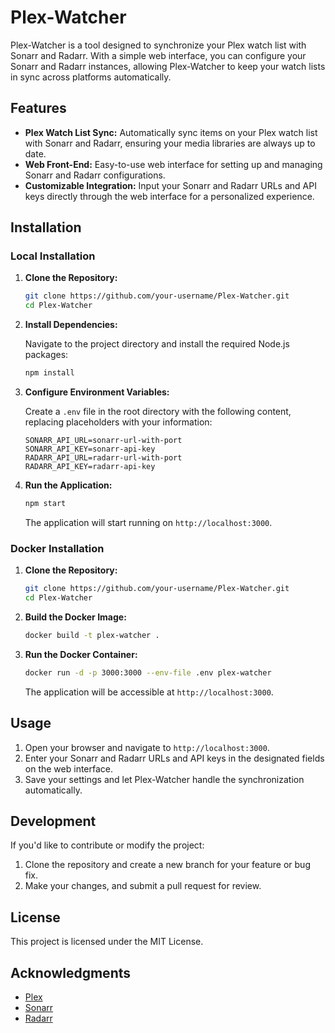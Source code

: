 
# Plex-Watcher

Plex-Watcher is a tool designed to synchronize your Plex watch list with Sonarr and Radarr. With a simple web interface, you can configure your Sonarr and Radarr instances, allowing Plex-Watcher to keep your watch lists in sync across platforms automatically.

## Features

- **Plex Watch List Sync:** Automatically sync items on your Plex watch list with Sonarr and Radarr, ensuring your media libraries are always up to date.
- **Web Front-End:** Easy-to-use web interface for setting up and managing Sonarr and Radarr configurations.
- **Customizable Integration:** Input your Sonarr and Radarr URLs and API keys directly through the web interface for a personalized experience.

## Installation

### Local Installation

1. **Clone the Repository:**

   ```bash
   git clone https://github.com/your-username/Plex-Watcher.git
   cd Plex-Watcher
   ```

2. **Install Dependencies:**

   Navigate to the project directory and install the required Node.js packages:

   ```bash
   npm install
   ```

3. **Configure Environment Variables:**

   Create a `.env` file in the root directory with the following content, replacing placeholders with your information:

   ```env
   SONARR_API_URL=sonarr-url-with-port
   SONARR_API_KEY=sonarr-api-key
   RADARR_API_URL=radarr-url-with-port
   RADARR_API_KEY=radarr-api-key
   ```

4. **Run the Application:**

   ```bash
   npm start
   ```

   The application will start running on `http://localhost:3000`.

### Docker Installation

1. **Clone the Repository:**

   ```bash
   git clone https://github.com/your-username/Plex-Watcher.git
   cd Plex-Watcher
   ```

2. **Build the Docker Image:**

   ```bash
   docker build -t plex-watcher .
   ```

3. **Run the Docker Container:**

   ```bash
   docker run -d -p 3000:3000 --env-file .env plex-watcher
   ```

   The application will be accessible at `http://localhost:3000`.

## Usage

1. Open your browser and navigate to `http://localhost:3000`.
2. Enter your Sonarr and Radarr URLs and API keys in the designated fields on the web interface.
3. Save your settings and let Plex-Watcher handle the synchronization automatically.

## Development

If you'd like to contribute or modify the project:

1. Clone the repository and create a new branch for your feature or bug fix.
2. Make your changes, and submit a pull request for review.

## License

This project is licensed under the MIT License.

## Acknowledgments

- [Plex](https://www.plex.tv/)
- [Sonarr](https://sonarr.tv/)
- [Radarr](https://radarr.video/)
